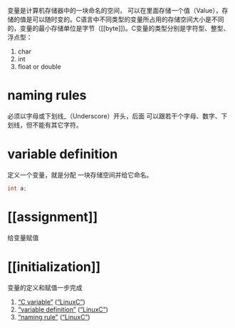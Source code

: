 变量是计算机存储器中的一块命名的空间， 可以在里面存储一个值（Value），存储的值是可以随时变的。C语言中不同类型的变量所占用的存储空间大小是不同的，变量的最小存储单位是字节（[[byte]])。C变量的类型分别是字符型、整型、浮点型：
1.  char
2.  int
3.  float or double
# naming rules
必须以字母或下划线_（Underscore）开头，后面 可以跟若干个字母、数字、下划线，但不能有其它字符。
# variable definition 
定义一个变量，就是分配 一块存储空间并给它命名。
```C
int a; 
```
# [[assignment]]
给变量赋值
# [[initialization]]
变量的定义和赋值一步完成



1. <span class="highlight" data-annotation="%7B%22attachmentURI%22%3A%22http%3A%2F%2Fzotero.org%2Fusers%2F9667514%2Fitems%2F4IHU78F5%22%2C%22annotationKey%22%3A%228M3CQLHN%22%2C%22color%22%3A%22%23ffd400%22%2C%22pageLabel%22%3A%2238%22%2C%22position%22%3A%7B%22pageIndex%22%3A37%2C%22rects%22%3A%5B%5B318.244%2C674.85%2C546.244%2C689.61%5D%2C%5B46%2C659.85%2C364.756%2C674.61%5D%5D%7D%2C%22citationItem%22%3A%7B%22uris%22%3A%5B%22http%3A%2F%2Fzotero.org%2Fusers%2F9667514%2Fitems%2FI2QD5IEX%22%5D%2C%22locator%22%3A%2238%22%7D%7D" ztype="zhighlight"><a href="zotero://open-pdf/library/items/4IHU78F5?page=38&#x26;annotation=8M3CQLHN">“C variable”</a></span> <span class="citation" data-citation="%7B%22citationItems%22%3A%5B%7B%22uris%22%3A%5B%22http%3A%2F%2Fzotero.org%2Fusers%2F9667514%2Fitems%2FI2QD5IEX%22%5D%7D%5D%2C%22properties%22%3A%7B%7D%7D" ztype="zcitation">(<span class="citation-item"><a href="zotero://select/library/items/I2QD5IEX">“LinuxC”</a></span>)</span>
2. <span class="highlight" data-annotation="%7B%22attachmentURI%22%3A%22http%3A%2F%2Fzotero.org%2Fusers%2F9667514%2Fitems%2F4IHU78F5%22%2C%22annotationKey%22%3A%222VFMHCX2%22%2C%22color%22%3A%22%23ffd400%22%2C%22pageLabel%22%3A%2240%22%2C%22position%22%3A%7B%22pageIndex%22%3A39%2C%22rects%22%3A%5B%5B409.006%2C495.6%2C541.006%2C510.36%5D%2C%5B46.006%2C481.452%2C178.006%2C495.36%5D%5D%7D%2C%22citationItem%22%3A%7B%22uris%22%3A%5B%22http%3A%2F%2Fzotero.org%2Fusers%2F9667514%2Fitems%2FI2QD5IEX%22%5D%2C%22locator%22%3A%2240%22%7D%7D" ztype="zhighlight"><a href="zotero://open-pdf/library/items/4IHU78F5?page=40&#x26;annotation=2VFMHCX2">“variable definition”</a></span> <span class="citation" data-citation="%7B%22citationItems%22%3A%5B%7B%22uris%22%3A%5B%22http%3A%2F%2Fzotero.org%2Fusers%2F9667514%2Fitems%2FI2QD5IEX%22%5D%7D%5D%2C%22properties%22%3A%7B%7D%7D" ztype="zcitation">(<span class="citation-item"><a href="zotero://select/library/items/I2QD5IEX">“LinuxC”</a></span>)</span>
3. <span class="highlight" data-annotation="%7B%22attachmentURI%22%3A%22http%3A%2F%2Fzotero.org%2Fusers%2F9667514%2Fitems%2F4IHU78F5%22%2C%22annotationKey%22%3A%22UXQ5UFW7%22%2C%22color%22%3A%22%23ffd400%22%2C%22pageLabel%22%3A%2238%22%2C%22position%22%3A%7B%22pageIndex%22%3A37%2C%22rects%22%3A%5B%5B285.994%2C303.6%2C546.982%2C318.36%5D%2C%5B45.982%2C289.452%2C333.982%2C303.36%5D%5D%7D%2C%22citationItem%22%3A%7B%22uris%22%3A%5B%22http%3A%2F%2Fzotero.org%2Fusers%2F9667514%2Fitems%2FI2QD5IEX%22%5D%2C%22locator%22%3A%2238%22%7D%7D" ztype="zhighlight"><a href="zotero://open-pdf/library/items/4IHU78F5?page=38&#x26;annotation=UXQ5UFW7">“naming rule”</a></span> <span class="citation" data-citation="%7B%22citationItems%22%3A%5B%7B%22uris%22%3A%5B%22http%3A%2F%2Fzotero.org%2Fusers%2F9667514%2Fitems%2FI2QD5IEX%22%5D%7D%5D%2C%22properties%22%3A%7B%7D%7D" ztype="zcitation">(<span class="citation-item"><a href="zotero://select/library/items/I2QD5IEX">“LinuxC”</a></span>)</span>
